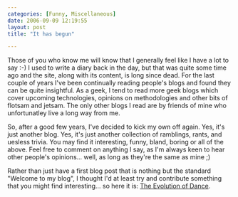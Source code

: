 ```yaml
---
categories: [Funny, Miscellaneous]
date: 2006-09-09 12:19:55
layout: post
title: "It has begun"

---
```


Those of you who know me will know that I generally feel like I have a lot to say :-) I used to write a diary back in the day, but that was quite some time ago and the site, along with its content, is long since dead. For the last couple of years I've been continually reading people's blogs and found they can be quite insightful. As a geek, I tend to read more geek blogs which cover upcoming technologies, opinions on methodologies and other bits of flotsam and jetsam. The only other blogs I read are by friends of mine who unfortunatley live a long way from me.

So, after a good few years, I've decided to kick my own off again. Yes, it's just another blog. Yes, it's just another collection of ramblings, rants, and uesless trivia. You may find it interesting, funny, bland, boring or all of the above. Feel free to comment on anything I say, as I'm always keen to hear other people's opinions... well, as long as they're the same as mine ;)

Rather than just have a first blog post that is nothing but the standard "Welcome to my blog", I thought I'd at least try and contribute something that you might find interesting... so here it is: <a href="http://www.youtube.com/watch?v=dMH0bHeiRNg" title="The Evolution of Dance" target="_blank">The Evolution of Dance</a>.
